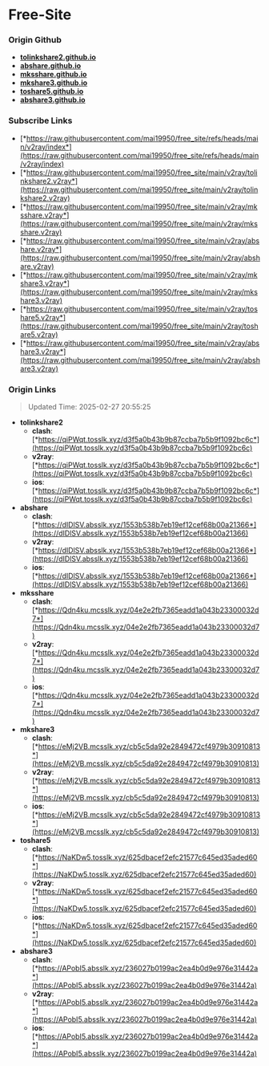 # Free-Site

### Origin Github

- [**tolinkshare2.github.io**](https://github.com/tolinkshare2/tolinkshare2.github.io)
- [**abshare.github.io**](https://github.com/abshare/abshare.github.io)
- [**mksshare.github.io**](https://github.com/mksshare/mksshare.github.io)
- [**mkshare3.github.io**](https://github.com/mkshare3/mkshare3.github.io)
- [**toshare5.github.io**](https://github.com/toshare5/toshare5.github.io)
- [**abshare3.github.io**](https://github.com/abshare3/abshare3.github.io)

### Subscribe Links

- [*https://raw.githubusercontent.com/mai19950/free_site/refs/heads/main/v2ray/index*](https://raw.githubusercontent.com/mai19950/free_site/refs/heads/main/v2ray/index)
- [*https://raw.githubusercontent.com/mai19950/free_site/main/v2ray/tolinkshare2.v2ray*](https://raw.githubusercontent.com/mai19950/free_site/main/v2ray/tolinkshare2.v2ray)
- [*https://raw.githubusercontent.com/mai19950/free_site/main/v2ray/mksshare.v2ray*](https://raw.githubusercontent.com/mai19950/free_site/main/v2ray/mksshare.v2ray)
- [*https://raw.githubusercontent.com/mai19950/free_site/main/v2ray/abshare.v2ray*](https://raw.githubusercontent.com/mai19950/free_site/main/v2ray/abshare.v2ray)
- [*https://raw.githubusercontent.com/mai19950/free_site/main/v2ray/mkshare3.v2ray*](https://raw.githubusercontent.com/mai19950/free_site/main/v2ray/mkshare3.v2ray)
- [*https://raw.githubusercontent.com/mai19950/free_site/main/v2ray/toshare5.v2ray*](https://raw.githubusercontent.com/mai19950/free_site/main/v2ray/toshare5.v2ray)
- [*https://raw.githubusercontent.com/mai19950/free_site/main/v2ray/abshare3.v2ray*](https://raw.githubusercontent.com/mai19950/free_site/main/v2ray/abshare3.v2ray)

### Origin Links

> Updated Time: 2025-02-27 20:55:25

- **tolinkshare2**
  - **clash**: [*https://qiPWqt.tosslk.xyz/d3f5a0b43b9b87ccba7b5b9f1092bc6c*](https://qiPWqt.tosslk.xyz/d3f5a0b43b9b87ccba7b5b9f1092bc6c)
  - **v2ray**: [*https://qiPWqt.tosslk.xyz/d3f5a0b43b9b87ccba7b5b9f1092bc6c*](https://qiPWqt.tosslk.xyz/d3f5a0b43b9b87ccba7b5b9f1092bc6c)
  - **ios**: [*https://qiPWqt.tosslk.xyz/d3f5a0b43b9b87ccba7b5b9f1092bc6c*](https://qiPWqt.tosslk.xyz/d3f5a0b43b9b87ccba7b5b9f1092bc6c)
- **abshare**
  - **clash**: [*https://dIDlSV.absslk.xyz/1553b538b7eb19ef12cef68b00a21366*](https://dIDlSV.absslk.xyz/1553b538b7eb19ef12cef68b00a21366)
  - **v2ray**: [*https://dIDlSV.absslk.xyz/1553b538b7eb19ef12cef68b00a21366*](https://dIDlSV.absslk.xyz/1553b538b7eb19ef12cef68b00a21366)
  - **ios**: [*https://dIDlSV.absslk.xyz/1553b538b7eb19ef12cef68b00a21366*](https://dIDlSV.absslk.xyz/1553b538b7eb19ef12cef68b00a21366)
- **mksshare**
  - **clash**: [*https://Qdn4ku.mcsslk.xyz/04e2e2fb7365eadd1a043b23300032d7*](https://Qdn4ku.mcsslk.xyz/04e2e2fb7365eadd1a043b23300032d7)
  - **v2ray**: [*https://Qdn4ku.mcsslk.xyz/04e2e2fb7365eadd1a043b23300032d7*](https://Qdn4ku.mcsslk.xyz/04e2e2fb7365eadd1a043b23300032d7)
  - **ios**: [*https://Qdn4ku.mcsslk.xyz/04e2e2fb7365eadd1a043b23300032d7*](https://Qdn4ku.mcsslk.xyz/04e2e2fb7365eadd1a043b23300032d7)
- **mkshare3**
  - **clash**: [*https://eMj2VB.mcsslk.xyz/cb5c5da92e2849472cf4979b30910813*](https://eMj2VB.mcsslk.xyz/cb5c5da92e2849472cf4979b30910813)
  - **v2ray**: [*https://eMj2VB.mcsslk.xyz/cb5c5da92e2849472cf4979b30910813*](https://eMj2VB.mcsslk.xyz/cb5c5da92e2849472cf4979b30910813)
  - **ios**: [*https://eMj2VB.mcsslk.xyz/cb5c5da92e2849472cf4979b30910813*](https://eMj2VB.mcsslk.xyz/cb5c5da92e2849472cf4979b30910813)
- **toshare5**
  - **clash**: [*https://NaKDw5.tosslk.xyz/625dbacef2efc21577c645ed35aded60*](https://NaKDw5.tosslk.xyz/625dbacef2efc21577c645ed35aded60)
  - **v2ray**: [*https://NaKDw5.tosslk.xyz/625dbacef2efc21577c645ed35aded60*](https://NaKDw5.tosslk.xyz/625dbacef2efc21577c645ed35aded60)
  - **ios**: [*https://NaKDw5.tosslk.xyz/625dbacef2efc21577c645ed35aded60*](https://NaKDw5.tosslk.xyz/625dbacef2efc21577c645ed35aded60)
- **abshare3**
  - **clash**: [*https://APobI5.absslk.xyz/236027b0199ac2ea4b0d9e976e31442a*](https://APobI5.absslk.xyz/236027b0199ac2ea4b0d9e976e31442a)
  - **v2ray**: [*https://APobI5.absslk.xyz/236027b0199ac2ea4b0d9e976e31442a*](https://APobI5.absslk.xyz/236027b0199ac2ea4b0d9e976e31442a)
  - **ios**: [*https://APobI5.absslk.xyz/236027b0199ac2ea4b0d9e976e31442a*](https://APobI5.absslk.xyz/236027b0199ac2ea4b0d9e976e31442a)
